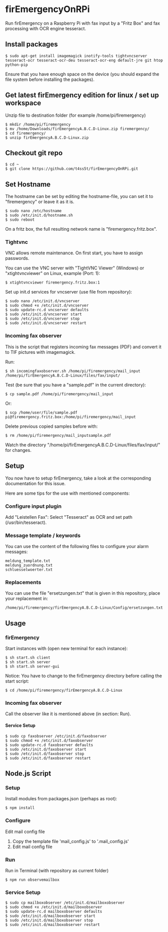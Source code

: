 # firEmergencyOnRPi

Run firEmergency on a Raspberry Pi with fax input by a "Fritz Box" and fax processing with OCR engine tesseract.

## Install packages

```
$ sudo apt-get install imagemagick inotify-tools tightvncserver tesseract-ocr tesseract-ocr-deu tesseract-ocr-eng default-jre git htop python-pip
```

Ensure that you have enough space on the device (you should expand the file system before installing the packages).

## Get latest firEmergency edition for linux / set up workspace

Unzip file to destination folder (for example /home/pi/firemergency)

```
$ mkdir /home/pi/firemergency
$ mv /home/Downloads/firEmergencyA.B.C.D-Linux.zip firemergency/
$ cd firemergency/
$ unzip firEmergencyA.B.C.D-Linux.zip
```

## Checkout git repo

```
$ cd ~
$ git clone https://github.com/t4ss5t/firEmergencyOnRPi.git
```

## Set Hostname

The hostname can be set by editing the hostname-file, you can set it to "firemergency" or leave it as it is.

```
$ sudo nano /etc/hostname
$ sudo /etc/init.d/hostname.sh
$ sudo reboot
```

On a fritz box, the full resulting network name is "firemergency.fritz.box".

### Tightvnc

VNC allows remote maintenance. On first start, you have to assign passwords.

You can use the VNC server with "TightVNC Viewer" (Windows) or "xtightvncviewer" on Linux, example (Port: 1):

```
$ xtightvncviewer firemergency.fritz.box:1
```

Set up init.d services for vncserver (use file from repository):

```
$ sudo nano /etc/init.d/vncserver
$ sudo chmod +x /etc/init.d/vncserver
$ sudo update-rc.d vncserver defaults
$ sudo /etc/init.d/vncserver start
$ sudo /etc/init.d/vncserver stop
$ sudo /etc/init.d/vncserver restart
```

### Incoming fax observer

This is the script that registers incoming fax messages (PDF) and convert it to TIF pictures with imagemagick.

Run:

```
$ sh incomingfaxobserver.sh /home/pi/firemergency/mail_input /home/pi/firEmergencyA.B.C.D-Linux/files/fax/input/
```

Test (be sure that you have a "sample.pdf" in the current directory):

```
$ cp sample.pdf /home/pi/firemergency/mail_input
```

Or:

```
$ scp /home/user/file/sample.pdf pi@firemergency.fritz.box:/home/pi/firemergency/mail_input
```

Delete previous copied samples before with:

```
$ rm /home/pi/firemergency/mail_inputsample.pdf
```

Watch the directory "/home/pi/firEmergencyA.B.C.D-Linux/files/fax/input/" for changes.

## Setup

You now have to setup firEmergency, take a look at the corresponding documentation for this issue.

Here are some tips for the use with mentioned components:

### Configure input plugin

Add "Leistellen Fax": Select "Tesseract" as OCR and set path (/usr/bin/tesseract).

### Message template / keywords

You can use the content of the following files to configure your alarm messages:

```
meldung_template.txt
meldung_zuordnung.txt
schluesselwoerter.txt
```

### Replacements

You can use the file "ersetzungen.txt" that is given in this repository, place your replacement in:

```
/home/pi/firemergency/firEmergencyA.B.C.D-Linux/Config/ersetzungen.txt
```

## Usage

### firEmergency

Start instances with (open new terminal for each instance):

```
$ sh start.sh client
$ sh start.sh server
$ sh start.sh server-gui
```

Notice: You have to change to the firEmergency directory before calling the start script:
```
$ cd /home/pi/firemergency/firEmergencyA.B.C.D-Linux
```

### Incoming fax observer

Call the observer like it is mentioned above (in section: Run).

#### Service Setup

```
$ sudo cp faxobserver /etc/init.d/faxobserver
$ sudo chmod +x /etc/init.d/faxobserver
$ sudo update-rc.d faxobserver defaults
$ sudo /etc/init.d/faxobserver start
$ sudo /etc/init.d/faxobserver stop
$ sudo /etc/init.d/faxobserver restart
```

## Node.js Script

### Setup

Install modules from packages.json (perhaps as root):

```
$ npm install
```

### Configure

Edit mail config file
1. Copy the template file 'mail_config.js' to '.mail_config.js'
2. Edit mail config file

### Run

Run in Terminal (with repository as current folder)
```
$ npm run observemailbox
```
### Service Setup

```
$ sudo cp mailboxobserver /etc/init.d/mailboxobserver
$ sudo chmod +x /etc/init.d/mailboxobserver
$ sudo update-rc.d mailboxobserver defaults
$ sudo /etc/init.d/mailboxobserver start
$ sudo /etc/init.d/mailboxobserver stop
$ sudo /etc/init.d/mailboxobserver restart
```
